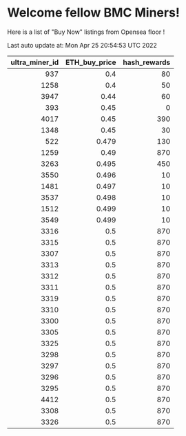 # Welcome fellow BMC Miners!
Here is a list of "Buy Now" listings from Opensea floor !


Last auto update at: Mon Apr 25 20:54:53 UTC 2022


|   ultra_miner_id |   ETH_buy_price |   hash_rewards |
|-----------------:|----------------:|---------------:|
|              937 |           0.4   |             80 |
|             1258 |           0.4   |             50 |
|             3947 |           0.44  |             60 |
|              393 |           0.45  |              0 |
|             4017 |           0.45  |            390 |
|             1348 |           0.45  |             30 |
|              522 |           0.479 |            130 |
|             1259 |           0.49  |            870 |
|             3263 |           0.495 |            450 |
|             3550 |           0.496 |             10 |
|             1481 |           0.497 |             10 |
|             3537 |           0.498 |             10 |
|             1512 |           0.499 |             10 |
|             3549 |           0.499 |             10 |
|             3316 |           0.5   |            870 |
|             3315 |           0.5   |            870 |
|             3307 |           0.5   |            870 |
|             3313 |           0.5   |            870 |
|             3312 |           0.5   |            870 |
|             3311 |           0.5   |            870 |
|             3319 |           0.5   |            870 |
|             3310 |           0.5   |            870 |
|             3300 |           0.5   |            870 |
|             3305 |           0.5   |            870 |
|             3325 |           0.5   |            870 |
|             3298 |           0.5   |            870 |
|             3297 |           0.5   |            870 |
|             3296 |           0.5   |            870 |
|             3295 |           0.5   |            870 |
|             4412 |           0.5   |            870 |
|             3308 |           0.5   |            870 |
|             3326 |           0.5   |            870 |